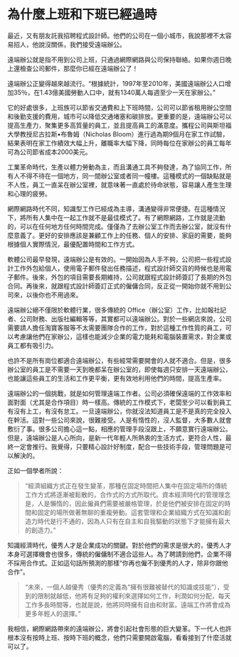 # 為什麼上班和下班已經過時


最近，又有朋友託我招聘程式設計師。他們的公司在一個小城市，我說那裡不太容易招人，他說沒關係，我們接受遠端辦公。

遠端辦公就是指不用到公司上班，只通過網際網路與公司保持聯絡。如果你週日晚上還檢查公司郵件，那麼你已經在遠端辦公了！

遠端辦公正變得越來越流行。“根據統計，1997年至2010年，美國遠端辦公人口增加35％，在1.43億美國勞動人口中，就有1340萬人每週至少一天在家辦公。”

它的好處很多，上班族可以節省交通費和上下班時間，公司可以節省租用辦公空間和後勤支援的費用，城市可以降低交通堵塞和碳排放。更重要的是，遠端辦公可以提高生產力，聚集更多高質量的員工，並且提高員工的滿意度。攜程公司與斯坦福大學教授尼古拉斯•布魯姆（Nicholas Bloom）進行過為期9個月在家工作試驗，結果表明在家工作績效大幅上升，離職率大幅下降，同時每位在家辦公的員工每年可為公司節省成本2000美元。

工業革命時代，生產以體力勞動為主，而且溝通工具不夠發達，為了協同工作，所有人不得不待在一個地方，同一間辦公室或者同一幢樓。這種模式的一個缺點就是不人性，員工一直呆在辦公室裡，就意味著一直處於待命狀態，容易讓人產生生理和心理的疲勞。

網際網路時代不同，知識型工作已經成為主導，溝通變得非常便捷。在這種情況下，將所有人集中在一起工作就不是最佳模式了。有了網際網路，工作就是流動的，可以在任何地方任何時間完成。僅僅為了去辦公室工作而去辦公室，就沒有什麼意義了。更好的安排應該是兼顧工作上的任務、個人的安排、家庭的需要，能夠根據個人實際情況，最優配置時間和工作方式。

軟體公司最早發現，遠端辦公是有效的。一開始因為人手不夠，公司把一些程式設計工作外包給個人，使用電子郵件發出任務描述，程式設計師交貨的時候也是用電子郵件。後來，外包的項目需要長期維持，公司就跟程式設計師簽訂了長期的外包合同。再後來，就跟程式設計師簽訂正式的僱傭合同，反正從一開始你就不用到公司來，以後你也不用過來。

遠端辦公絕不僅限於軟體行業，很多傳統的 Office（辦公室）工作，比如報社記者、公司財務、出版社編輯等等，其實都可以遠端辦公。對於一些網店來說，公司需要請人擔任淘寶客服等不太需要團隊合作的工作，對於這種工作性質的員工，可以考慮讓他們在家辦公，這樣也能減少企業的電力能耗和電腦裝置需求，對企業或員工都有吸引力。

也許不是所有崗位都適合遠端辦公，有些經常需要開會的人就不適合。但是，很多辦公室的員工是不需要一天到晚都呆在辦公室的，即使每週只安排一天遠端辦公，也能讓這些員工的生活和工作更平衡，更有效地利用他們的時間，提高生產率。

遠端辦公的一個挑戰，就是如何管理遠端工作者。公司必須確保遠端的工作效率和面對面（尤其是合作項目）時一樣高。傳統的工作模式下，老闆至少可以看到員工有沒有上工，有沒有怠工。一旦遠端辦公，你就沒法知道員工是不是真的完全投入在幹活。這對一些公司來說，很難接受。人是有惰性的，沒人監督，大多數人就會敷衍了事。很多公司擔心這一點，相應的管理手段沒跟上，不願意實行遠端辦公。但是，遠端辦公是人心所向，是新一代年輕人所熱衷的生活方式，更符合人性，最終一定會推行。我覺得，只要精心設計好制度，配合一些技術手段，管理問題是可以解決的。

正如一個學者所說：

> “經濟組織方式正在發生變革，那種在固定時間把人集中在固定場所的傳統工作方式將逐漸被鬆散的，合作式的方式所取代。資本經濟時代的管理理念是，人是懶惰的，因此僱員們需要被嚴格管理，於是他們被安排在固定的時間和固定的場所做著無聊的重複勞動。這套管理和企業組織方式在知識和創造力時代是行不通的，因為人只有在自主和自我驅動的狀態下才能擁有最大的創造力。”

知識經濟時代，優秀人才是企業成功的關鍵。對於他們的需求是很大的，優秀人才本身可選擇機會也很多，傳統的僱傭制不適合這些人。為了聘請到他們，企業不得不採用合作式。正如這句話所預測的那樣“你再也僱不到優秀的人才，除非你跟他合作”。

> “未來，一個人越優秀（優秀的定義為“擁有很難被替代的知識或技能”），受到的限制就越低，他將有足夠的權利來選擇如何工作，利潤如何分配，每天工作多長時間等，也就是說，他將同時擁有自由和財富。遠端工作將會成為更多年輕人的選擇。”

我相信，網際網路帶來的遠端辦公，將會引起社會形態的巨大變革。下一代人也許根本沒有按時上班、按時下班的概念，他們只需要開啟電腦，看看接到了什麼活就可以了。
